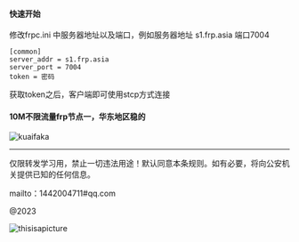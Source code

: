 
#### 快速开始
修改frpc.ini 中服务器地址以及端口，例如服务器地址 s1.frp.asia 端口7004

```
[common] 
server_addr = s1.frp.asia
server_port = 7004
token = 密码
```
获取token之后，客户端即可使用stcp方式连接

#### 10M不限流量frp节点一，华东地区稳的
![kuaifaka](http://api.kuaifaka.com/m/qrcode?url=https://pr.kuaifaka.net/item/15e9x2mJ)


---
仅限转发学习用，禁止一切违法用途！默认同意本条规则。如有必要，将向公安机关提供已知的任何信息。

mailto：1442004711#qq.com

@2023

![thisisapicture](https://tse2-mm.cn.bing.net/th/id/OIP-C.-_Hy7CugwLBZ-wXn4AMFIAHaCk?w=330&h=121&c=7&r=0&o=5&dpr=1.3&pid=1.7)
